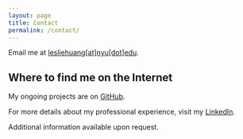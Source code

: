 ```yaml
---
layout: page
title: Contact
permalink: /contact/
---
```


Email me at  [lesliehuang[at]nyu[dot]edu](mailto:lesliehuang[at]nyu[dot]edu).

## Where to find me on the Internet

My ongoing projects are on <a href="https://github.com/leslie-huang">GitHub</a>.

For more details about my professional experience, visit my <a href="https://www.linkedin.com/in/huangleslie/">LinkedIn</a>.

Additional information available upon request.

